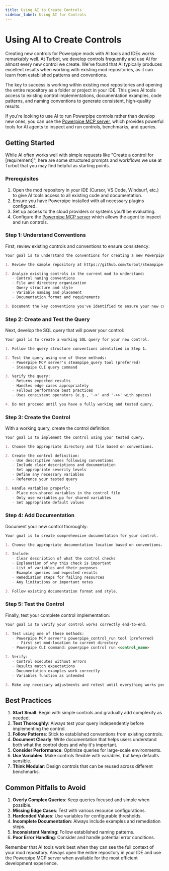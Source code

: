 ```yaml
---
title: Using AI to Create Controls
sidebar_label: Using AI for Controls
---
```


# Using AI to Create Controls

Creating new controls for Powerpipe mods with AI tools and IDEs works remarkably well. At Turbot, we develop controls frequently and use AI for almost every new control we create. We've found that AI typically produces excellent results when working with existing mod repositories, as it can learn from established patterns and conventions.

The key to success is working within existing mod repositories and opening the entire repository as a folder or project in your IDE. This gives AI tools access to existing control implementations, documentation examples, code patterns, and naming conventions to generate consistent, high-quality results.

If you're looking to use AI to run Powerpipe controls rather than develop new ones, you can use the [Powerpipe MCP server](../query/mcp), which provides powerful tools for AI agents to inspect and run controls, benchmarks, and queries.

## Getting Started

While AI often works well with simple requests like "Create a control for [requirement]", here are some structured prompts and workflows we use at Turbot that you may find helpful as starting points.

### Prerequisites

1. Open the mod repository in your IDE (Cursor, VS Code, Windsurf, etc.) to give AI tools access to all existing code and documentation.
2. Ensure you have Powerpipe installed with all necessary plugins configured.
3. Set up access to the cloud providers or systems you'll be evaluating.
4. Configure the [Powerpipe MCP server](https://github.com/turbot/steampipe-mcp) which allows the agent to inspect and run controls.

### Step 1: Understand Conventions

First, review existing controls and conventions to ensure consistency:

```md
Your goal is to understand the conventions for creating a new Powerpipe control.

1. Review the sample repository at https://github.com/turbot/steampipe-mod-aws-thrifty for reference patterns.

2. Analyze existing controls in the current mod to understand:
   - Control naming conventions
   - File and directory organization
   - Query structure and style
   - Variable naming and placement
   - Documentation format and requirements

3. Document the key conventions you've identified to ensure your new control will be consistent.
```

### Step 2: Create and Test the Query

Next, develop the SQL query that will power your control:

```md
Your goal is to create a working SQL query for your new control.

1. Follow the query structure conventions identified in Step 1.

2. Test the query using one of these methods:
   - Powerpipe MCP server's steampipe_query tool (preferred)
   - Steampipe CLI query command

3. Verify the query:
   - Returns expected results
   - Handles edge cases appropriately
   - Follows performance best practices
   - Uses consistent operators (e.g., '->' and '->>' with spaces)

4. Do not proceed until you have a fully working and tested query.
```

### Step 3: Create the Control

With a working query, create the control definition:

```md
Your goal is to implement the control using your tested query.

1. Choose the appropriate directory and file based on conventions.

2. Create the control definition:
   - Use descriptive names following conventions
   - Include clear descriptions and documentation
   - Set appropriate severity levels
   - Define any necessary variables
   - Reference your tested query

3. Handle variables properly:
   - Place non-shared variables in the control file
   - Only use variables.pp for shared variables
   - Set appropriate default values
```

### Step 4: Add Documentation

Document your new control thoroughly:

```md
Your goal is to create comprehensive documentation for your control.

1. Choose the appropriate documentation location based on conventions.

2. Include:
   - Clear description of what the control checks
   - Explanation of why this check is important
   - List of variables and their purposes
   - Example queries and expected results
   - Remediation steps for failing resources
   - Any limitations or important notes

3. Follow existing documentation format and style.
```

### Step 5: Test the Control

Finally, test your complete control implementation:

```md
Your goal is to verify your control works correctly end-to-end.

1. Test using one of these methods:
   - Powerpipe MCP server's powerpipe_control_run tool (preferred)
     - First set mod-location to current directory
   - Powerpipe CLI command: powerpipe control run <control_name>

2. Verify:
   - Control executes without errors
   - Results match expectations
   - Documentation examples work correctly
   - Variables function as intended

3. Make any necessary adjustments and retest until everything works perfectly.
```

## Best Practices

1. **Start Small**: Begin with simple controls and gradually add complexity as needed.
2. **Test Thoroughly**: Always test your query independently before implementing the control.
3. **Follow Patterns**: Stick to established conventions from existing controls.
4. **Document Clearly**: Write documentation that helps users understand both what the control does and why it's important.
5. **Consider Performance**: Optimize queries for large-scale environments.
6. **Use Variables**: Make controls flexible with variables, but keep defaults sensible.
7. **Think Modular**: Design controls that can be reused across different benchmarks.

## Common Pitfalls to Avoid

1. **Overly Complex Queries**: Keep queries focused and simple when possible.
2. **Missing Edge Cases**: Test with various resource configurations.
3. **Hardcoded Values**: Use variables for configurable thresholds.
4. **Incomplete Documentation**: Always include examples and remediation steps.
5. **Inconsistent Naming**: Follow established naming patterns.
6. **Poor Error Handling**: Consider and handle potential error conditions.

Remember that AI tools work best when they can see the full context of your mod repository. Always open the entire repository in your IDE and use the Powerpipe MCP server when available for the most efficient development experience. 